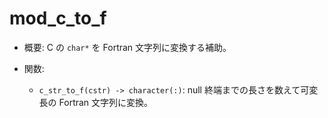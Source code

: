 # mod_c_to_f

- 概要: C の `char*` を Fortran 文字列に変換する補助。

- 関数:
  - `c_str_to_f(cstr) -> character(:)`: null 終端までの長さを数えて可変長の Fortran 文字列に変換。

